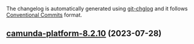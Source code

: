 The changelog is automatically generated using [git-chglog](https://github.com/git-chglog/git-chglog)
and it follows [Conventional Commits](https://www.conventionalcommits.org/en/v1.0.0/) format.


<a name="camunda-platform-8.2.10"></a>
## [camunda-platform-8.2.10](https://github.com/camunda/camunda-platform-helm/compare/camunda-platform-8.2.9...camunda-platform-8.2.10) (2023-07-28)

